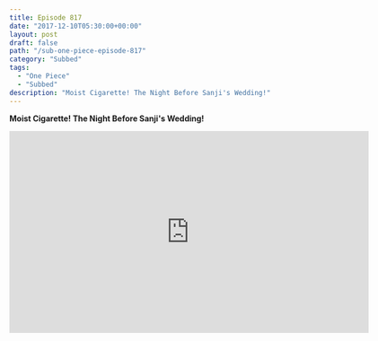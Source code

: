 ```yaml
---
title: Episode 817
date: "2017-12-10T05:30:00+00:00"
layout: post
draft: false
path: "/sub-one-piece-episode-817"
category: "Subbed"
tags:
  - "One Piece"
  - "Subbed"
description: "Moist Cigarette! The Night Before Sanji's Wedding!"
---
```


**Moist Cigarette! The Night Before Sanji's Wedding!**

<iframe width="640" height="360" src="https://www.rapidvideo.com/e/G6FRPH4BOC" frameborder="0" marginwidth=0 marginheight=0 scrolling=no allowfullscreen></iframe>


